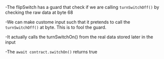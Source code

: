 -The flipSwitch has a guard that check if we are calling `turnSwitchOff()` by checking the raw data at byte 68

-We can make custome input such that it pretends to call the `turnSwitchOff()` at byte. This is to fool the guard.

-It actually calls the turnSwitchOn() from the real data stored later in the input

-The `await contract.switchOn()` returns true
